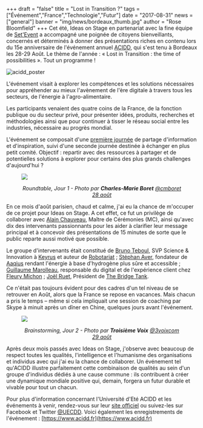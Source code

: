 +++
draft		= "false"
title		= "Lost in Transition ?"
tags		= ["Événement","France","Technologie","Futur"]
date		= "2017-08-31"
news		= ["general"]
banner		= "img/news/bordeaux_thumb.jpg"
author		= "Rose Bloomfield"
+++
Cet été, Ideas on Stage en partenariat avec la fine équipe de [Set'Event](https://www.set-event.com) a accompagné une poignée de citoyens bienveillants, concernés et déterminés à donner des présentations riches en contenu lors du 15e anniversaire de l'événement annuel [ACIDD](https://www.acidd.fr), qui s'est tenu à Bordeaux les 28-29 Août. Le thème de l'année : « Lost in Transition : the time of possibilities ». Tout un programme !

![acidd_poster][pic1]

L'événement visait à explorer les compétences et les solutions nécessaires pour appréhender au mieux l'avènement de l'ère digitale à travers tous les secteurs, de l'énergie à l'agro-alimentaire. 

Les participants venaient des quatre coins de la France, de la fonction publique ou du secteur privé, pour présenter idées, produits, recherches et méthodologies ainsi que pour continuer à tisser le réseau social entre les industries, nécessaire au progrès mondial.

L'événement se composait d'une [première journée](https://www.acidd.fr/2017/07/22/université-d-été-tout-un-programme/#28) de partage d'information et d'inspiration, suivi d'une seconde journée destinée à échanger en plus petit comité. Objectif : repartir avec des ressources à partager et de potentielles solutions à explorer pour certains des plus grands challenges d'aujourd'hui ?

<figure>
  <img src="/img/news/bordeaux2.jpg"  />
  <figcaption>
      <p style="text-align: center;"><em>Roundtable, Jour 1 - Photo par <strong>Charles-Marie Boret</strong>‏ <a href="https://twitter.com/cmboret">@cmboret  28 août</a></em></p>
  </figcaption>
</figure>

En ce mois d'août parisien, chaud et calme, j'ai eu la chance de m'occuper de ce projet pour Ideas on Stage. A cet effet, ce fut un privilège de collaborer avec [Alain Chauveau](https://www.linkedin.com/in/alain-chauveau-91641012/?ppe=1), Maître de Cérémonies (MC), ainsi qu'avec dix des intervenants passionnants pour les aider à clarifier leur message principal et à concevoir des présentations de 15 minutes de sorte que le public reparte aussi motivé que possible.

Le groupe d'intervenants était constitué de [Bruno Teboul](https://www.linkedin.com/in/brunoteboul/), SVP Science & Innovation à [Keyrus](http://www.keyrus.com) et auteur de [Robotariat](https://www.amazon.fr/Robotariat-Critique-lautomatisation-Bruno-Teboul/dp/2367781362) ; [Stéphan Aver](https://www.linkedin.com/in/stéphane-aver-b89118/), fondateur de [Aaqius](http://www.aaqius.com) rendant l'énergie à base d'hydrogène plus sûre et accessible ; [Guillaume Marolleau](https://www.linkedin.com/in/guillaume-marolleau-37988336/), responsable du digital et de l'expérience client chez [Fleury Michon](https://www.fleurymichon.fr) ; [Joël Ruet](https://www.linkedin.com/in/joelruet/), Président de [The Bridge Tank](http://thebridgetank.org/en/).

Ce n'était pas toujours évident pour des cadres d'un tel niveau de se retrouver en Août, alors que la France se repose en vacances. Mais chacun a pris le temps – même si cela impliquait une session de coaching par Skype à minuit après un dîner en Chine, quelques jours avant l'événement. 

<figure>
  <img src="/img/news/bordeaux3.jpg"  />
  <figcaption>
      <p style="text-align: center;"><em>Brainstorming, Jour 2 - Photo par <strong>Troisième Voix</strong> <a href="https://twitter.com/3voixcom/status/902531798693015553">@3voixcom 29 août</a></em></p>
  </figcaption>
</figure>

Après deux mois passés avec Ideas on Stage, j'observe avec beaucoup de respect toutes les qualités, l'intelligence et l'humanisme des organisations et individus avec qui j'ai eu la chance de collaborer. Un événement tel qu'ACIDD illustre parfaitement cette combinaison de qualités au sein d'un groupe d'individus dédiés à une cause commune : ils contribuent à créer une dynamique mondiale positive qui, demain, forgera un futur durable et vivable pour tout un chacun. 

Pour plus d'information concernant l'Université d'Eté ACIDD et les événements à venir, rendez-vous sur leur [site officiel](https://www.acidd.fr) ou suivez-les sur Facebook et Twitter [@UECDD](https://twitter.com/UECDD). Voici également les enregistrements de l'événement : [https://www.acidd.fr](https://www.acidd.fr) 

[pic1]: /img/news/bordeaux.jpg




